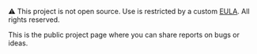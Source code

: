 ⚠️ This project is not open source. Use is restricted by a custom [EULA](./LICENSE.md). All rights reserved.

This is the public project page where you can share reports on bugs or ideas.
